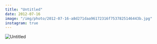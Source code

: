 ```yaml
---
title: "Untitled"
date: 2012-07-16
image: "/img/photo/2012-07-16-a8d271daa96172316f7537825146443b.jpg"
instagram: true
---
```


![Untitled](/img/photo/2012-07-16-a8d271daa96172316f7537825146443b.jpg)

